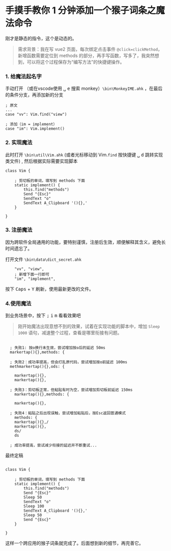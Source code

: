 # 手摸手教你 1 分钟添加一个猴子词条之魔法命令

刚才是静态的指令，这个是动态的。

> 需求背景：我在写 vue2 页面，每次绑定点击事件 `@click=clickMethod`，新增函数需要定位到 methods 的部分，再手写函数，写多了，我突然想到，可以将这个过程保存为“编写方法”的快捷键操作。

### 1. 给魔法起名字

手动打开 （或在vscode使用 <kbd>␣</kbd> <kbd>e</kbd> 搜索 monkey）`\bin\MonkeyIME.ahk` ，在最后的条件分支，再添加新的分支

```autohotkey
; 原文
...
case "vv": Vim.find("view")

; 添加（im = implement）
case "im": Vim.implement()  
```

### 2. 实现魔法

此时打开 `\bin\util\Vim.ahk` (或者光标移动到 Vim.`find` 按快捷键 <kbd>␣</kbd> <kbd>d</kbd> 跳转实现类文件) , 然后根据实际需要实现脚本

```
class Vim {
    
    ; 剪切板的单词，填写到 methods 下面
    static implement() {
        this.find("methods")
        Send "{Esc}"
        SendText "o"
        SendText A_Clipboard '(){},'
    }

}
```

### 3. 注册魔法

因为跨软件全局通用的功能，要特别谨慎，注册后生效，顺便解释其含义，避免长时间遗忘了。

打开文件 `\bin\data\dict_secret.ahk` 

```autohotkey
    "vv", "view",
    ; 新增下面一行即可
    "im", "implement",
```

按下 <kbd>Caps</kbd> + <kbd>Y</kbd> 刷新，使用最新更改的文件。

### 4.使用魔法

到业务场景中，按下 <kbd>;</kbd> <kbd>i</kbd> <kbd>m</kbd> 看看效果吧

> 刚开始魔法出现意想不到的效果，试着在实现功能的脚本中，增加 `Sleep 1000` 语句，减速整个过程，查看是哪里衔接有问题。

```autohotkey

  ; 失败1: 按o换行未生效，尝试增加按o后的延迟 50ms
  markertap(){},methods: {

  ; 失败2：成功率提高，但会打乱原代码，尝试增加按o前延迟 100ms
  methmarkertap(){},ods: {
    
    markertap(){},
    markertap(){},
    
  ; 失败3：剪切板正常，但粘贴有时为空，尝试增加剪切板前延迟 150ms
    markertap(){},methods: {
    
    markertap(){},
    
  ; 失败4：粘贴之后出现误触，尝试增加粘贴后，按Esc返回普通模式
    methods: {
    markertap(){},/
    markertap(){},
    ds/
    ds

  ; 成功率提高，尝试减少衔接的延迟并不断重试...

```

最终定稿

```autohotkey

class Vim {
    
    ; 剪切板的单词，填写到 methods 下面
    static implement() {
        this.find("methods")
        Send "{Esc}"
        Sleep 50
        SendText "o"
        Sleep 100
        SendText A_Clipboard '(){},'
        Sleep 50
        Send "{Esc}"
    }

}
```

这样一个跨应用的猴子词条就完成了。后面想到新的细节，再完善它。